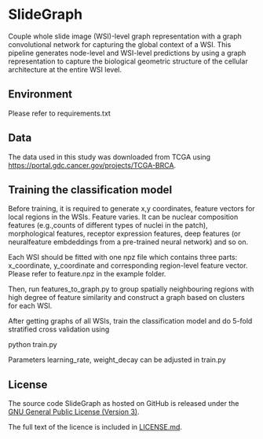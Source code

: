 # SlideGraph
Couple whole slide image (WSI)-level graph representation with a graph convolutional network for capturing the global context of a WSI. This pipeline generates node-level and WSI-level predictions by using a graph representation to capture the biological geometric structure of the cellular architecture at the entire WSI level.

## Environment
Please refer to requirements.txt

## Data
The data used in this study was downloaded from TCGA using https://portal.gdc.cancer.gov/projects/TCGA-BRCA.

## Training the classification model
Before training, it is required to generate x,y coordinates, feature vectors for local regions in the WSIs. Feature varies. It can be nuclear composition features (e.g.,counts of different types of nuclei in the patch), morphological features, receptor expression features, deep features (or neuralfeature embdeddings from a pre-trained neural network) and so on. 

Each WSI should be fitted with one npz file which contains three parts: x_coordinate, y_coordinate and corresponding region-level feature vector. Please refer to feature.npz in the example folder.

Then, run features_to_graph.py to group spatially neighbouring regions with high degree of feature similarity and construct a graph based on clusters for each WSI.

After getting graphs of all WSIs, train the classification model and do 5-fold stratified cross validation using

python train.py

Parameters learning_rate, weight_decay can be adjusted in train.py

## License

The source code SlideGraph as hosted on GitHub is released under the [GNU General Public License (Version 3)].

The full text of the licence is included in [LICENSE.md](https://github.com/wenqi006/SlideGraph/blob/main/LICENSE.md).

[gnu general public license (version 3)]: https://www.gnu.org/licenses/gpl-3.0.html
